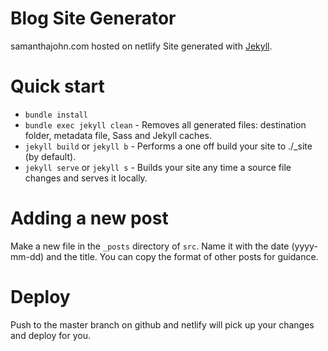 # Blog Site Generator
samanthajohn.com
hosted on netlify
Site generated with [Jekyll](https://jekyllrb.com/).


# Quick start
- `bundle install`
- `bundle exec jekyll clean` - Removes all generated files: destination folder, metadata file, Sass and Jekyll caches.
- `jekyll build` or `jekyll b` - Performs a one off build your site to ./_site (by default).
- `jekyll serve` or `jekyll s` - Builds your site any time a source file changes and serves it locally.

# Adding a new post
Make a new file in the `_posts` directory of `src`. Name it with the date (yyyy-mm-dd) and the title. You can copy the format of other posts for guidance.

# Deploy
Push to the master branch on github and netlify will pick up your changes and deploy for you.


